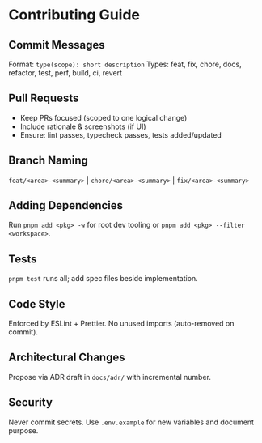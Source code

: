 # Contributing Guide

## Commit Messages

Format: `type(scope): short description`
Types: feat, fix, chore, docs, refactor, test, perf, build, ci, revert

## Pull Requests

- Keep PRs focused (scoped to one logical change)
- Include rationale & screenshots (if UI)
- Ensure: lint passes, typecheck passes, tests added/updated

## Branch Naming

`feat/<area>-<summary>` | `chore/<area>-<summary>` | `fix/<area>-<summary>`

## Adding Dependencies

Run `pnpm add <pkg> -w` for root dev tooling or `pnpm add <pkg> --filter <workspace>`.

## Tests

`pnpm test` runs all; add spec files beside implementation.

## Code Style

Enforced by ESLint + Prettier. No unused imports (auto-removed on commit).

## Architectural Changes

Propose via ADR draft in `docs/adr/` with incremental number.

## Security

Never commit secrets. Use `.env.example` for new variables and document purpose.
